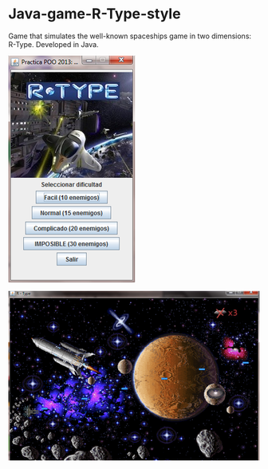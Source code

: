 # Java-game-R-Type-style
Game that simulates the well-known spaceships game in two dimensions: R-Type. Developed in Java.


![alt tag](Game/rtype.png)


![alt tag](Game/rtype2.png)
